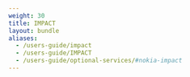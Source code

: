 ```yaml
---
weight: 30
title: IMPACT
layout: bundle
aliases:
  - /users-guide/impact
  - /users-guide/IMPACT
  - /users-guide/optional-services/#nokia-impact
---
```

